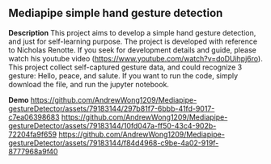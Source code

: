 ## Mediapipe simple hand gesture detection

**Description**
This project aims to develop a simple hand gesture detection, and just for self-learning purpose.
The project is developed with reference to Nicholas Renotte. If you seek for development details and guide, please watch his youtube video (https://www.youtube.com/watch?v=doDUihpj6ro).
This project collect self-captured gesture data, and could recognize 3 gesture: Hello, peace, and salute.
If you want to run the code, simply download the file, and run the jupyter notebook. 

**Demo**
https://github.com/AndrewWong1209/Mediapipe-gestureDetector/assets/79183144/297b81f7-6bbb-41fd-9017-c7ea06398683
https://github.com/AndrewWong1209/Mediapipe-gestureDetector/assets/79183144/10fd047a-ff50-43c4-902b-72204fa9f659
https://github.com/AndrewWong1209/Mediapipe-gestureDetector/assets/79183144/f84d4968-c9be-4a02-919f-8777968a9f40
